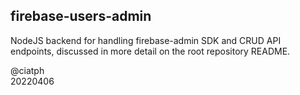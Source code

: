 ## firebase-users-admin

NodeJS backend for handling firebase-admin SDK and CRUD API endpoints, discussed in more detail on the root repository README.

@ciatph  
20220406
